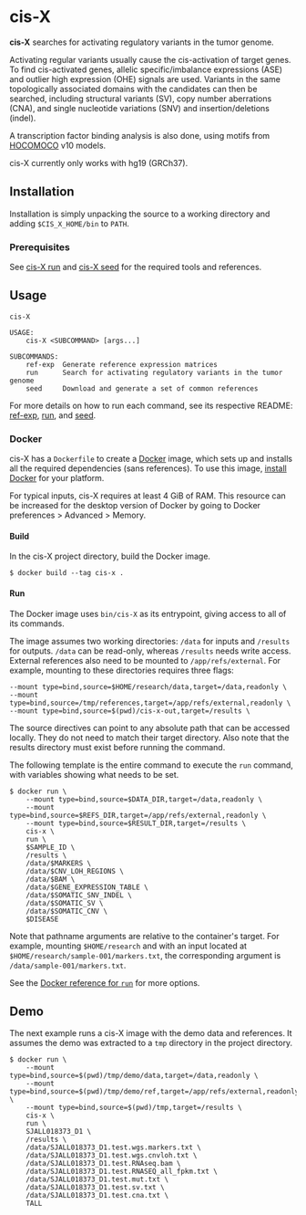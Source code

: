 # cis-X

**cis-X** searches for activating regulatory variants in the tumor genome.

Activating regular variants usually cause the cis-activation of target genes.
To find cis-activated genes, allelic specific/imbalance expressions (ASE) and
outlier high expression (OHE) signals are used. Variants in the same
topologically associated domains with the candidates can then be searched,
including structural variants (SV), copy number aberrations (CNA), and single
nucleotide variations (SNV) and insertion/deletions (indel).

A transcription factor binding analysis is also done, using motifs from
[HOCOMOCO] v10 models.

cis-X currently only works with hg19 (GRCh37).

[HOCOMOCO]: http://hocomoco11.autosome.ru/

## Installation

Installation is simply unpacking the source to a working directory and adding
`$CIS_X_HOME/bin` to `PATH`.

### Prerequisites

See [cis-X run][run] and [cis-X seed][seed] for the required tools and
references.

## Usage

```
cis-X

USAGE:
    cis-X <SUBCOMMAND> [args...]

SUBCOMMANDS:
    ref-exp  Generate reference expression matrices
    run      Search for activating regulatory variants in the tumor genome
    seed     Download and generate a set of common references
```

For more details on how to run each command, see its respective README:
[ref-exp], [run], and [seed].

### Docker

cis-X has a `Dockerfile` to create a [Docker] image, which sets up and
installs all the required dependencies (sans references). To use this image,
[install Docker](https://docs.docker.com/install) for your platform.

For typical inputs, cis-X requires at least 4 GiB of RAM. This resource can
be increased for the desktop version of Docker by going to Docker preferences
\> Advanced \> Memory.

[Docker]: https://www.docker.com/

#### Build

In the cis-X project directory, build the Docker image.

```
$ docker build --tag cis-x .
```

#### Run

The Docker image uses `bin/cis-X` as its entrypoint, giving access to all of its
commands.

The image assumes two working directories: `/data` for inputs and `/results`
for outputs. `/data` can be read-only, whereas `/results` needs write access.
External references also need to be mounted to `/app/refs/external`. For
example, mounting to these directories requires three flags:

```
--mount type=bind,source=$HOME/research/data,target=/data,readonly \
--mount type=bind,source=/tmp/references,target=/app/refs/external,readonly \
--mount type=bind,source=$(pwd)/cis-x-out,target=/results \
```

The source directives can point to any absolute path that can be accessed
locally. They do not need to match their target directory. Also note that the
results directory must exist before running the command.

The following template is the entire command to execute the `run` command,
with variables showing what needs to be set.

```
$ docker run \
    --mount type=bind,source=$DATA_DIR,target=/data,readonly \
    --mount type=bind,source=$REFS_DIR,target=/app/refs/external,readonly \
    --mount type=bind,source=$RESULT_DIR,target=/results \
    cis-x \
    run \
    $SAMPLE_ID \
    /results \
    /data/$MARKERS \
    /data/$CNV_LOH_REGIONS \
    /data/$BAM \
    /data/$GENE_EXPRESSION_TABLE \
    /data/$SOMATIC_SNV_INDEL \
    /data/$SOMATIC_SV \
    /data/$SOMATIC_CNV \
    $DISEASE
```

Note that pathname arguments are relative to the container's target. For
example, mounting `$HOME/research` and with an input located at
`$HOME/research/sample-001/markers.txt`, the corresponding argument is
`/data/sample-001/markers.txt`.

See the [Docker reference for `run`][docker-run] for more options.

[docker-run]: https://docs.docker.com/engine/reference/run/

## Demo

The next example runs a cis-X image with the demo data and references. It
assumes the demo was extracted to a `tmp` directory in the project directory.

```
$ docker run \
    --mount type=bind,source=$(pwd)/tmp/demo/data,target=/data,readonly \
    --mount type=bind,source=$(pwd)/tmp/demo/ref,target=/app/refs/external,readonly \
    --mount type=bind,source=$(pwd)/tmp,target=/results \
    cis-x \
    run \
    SJALL018373_D1 \
    /results \
    /data/SJALL018373_D1.test.wgs.markers.txt \
    /data/SJALL018373_D1.test.wgs.cnvloh.txt \
    /data/SJALL018373_D1.test.RNAseq.bam \
    /data/SJALL018373_D1.test.RNASEQ_all_fpkm.txt \
    /data/SJALL018373_D1.test.mut.txt \
    /data/SJALL018373_D1.test.sv.txt \
    /data/SJALL018373_D1.test.cna.txt \
    TALL
```

[ref-exp]: https://github.com/stjude/cis-x/tree/master/src/ref-exp
[run]: https://github.com/stjude/cis-x/tree/master/src/core
[seed]: https://github.com/stjude/cis-x/tree/master/src/seed
